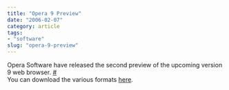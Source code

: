 ```yaml
---
title: "Opera 9 Preview"
date: "2006-02-07"
category: article
tags:
- "software"
slug: "opera-9-preview"
---
```


Opera Software have released the second preview of the upcoming version 9 web browser. [\#](https://news.com.com/Opera+preview+puts+widgets+on+stage/2100-1032\_3-6035227.html?tag=cd.hed)  
You can download the various formats [here][1].

[1]:	https://snapshot.opera.com